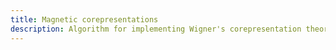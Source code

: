 ```yaml
---
title: Magnetic corepresentations
description: Algorithm for implementing Wigner's corepresentation theory for magnetic groups
---
```

